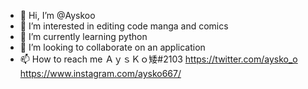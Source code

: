 - 👋 Hi, I’m @Ayskoo
- 👀 I’m interested in editing code manga and comics
- 🌱 I’m currently learning python
- 💞️ I’m looking to collaborate on  an application
- 📫 How to reach me ＡｙｓＫｏ矮#2103 https://twitter.com/aysko_o  https://www.instagram.com/aysko667/
<!---
Ayskoo/Ayskoo is a ✨ special ✨ repository because its `README.md` (this file) appears on your GitHub profile.
You can click the Preview link to take a look at your changes.
--->
